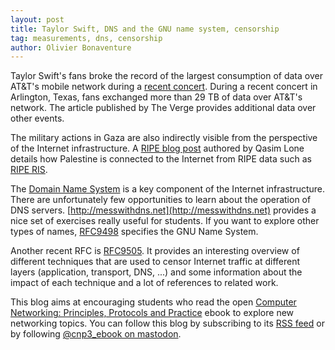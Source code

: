 ```yaml
---
layout: post
title: Taylor Swift, DNS and the GNU name system, censorship
tag: measurements, dns, censorship
author: Olivier Bonaventure
---
```


Taylor Swift's fans broke the record of the largest consumption of data over AT&T's mobile network during a [recent concert](https://www.theverge.com/2023/11/16/23949041/taylor-swift-eras-tour-mobile-data-usage-att). During a recent concert in Arlington, Texas, fans exchanged more than 29 TB of data over AT&T's network. The article published by The Verge provides additional data over other events.

The military actions in Gaza are also indirectly visible from the perspective of the Internet infrastructure. A [RIPE blog post](https://labs.ripe.net/author/qasim-lone/palestine-internet-connectivity-as-seen-in-bgp/) authored by Qasim Lone details how Palestine is connected to the Internet from RIPE data such as [RIPE RIS](https://www.ripe.net/analyse/internet-measurements/routing-information-service-ris).

The [Domain Name System](https://beta.computer-networking.info/syllabus/default/protocols/dns.html) is a key component of the Internet infrastructure. There are unfortunately few opportunities to learn about the operation of DNS servers. [http://messwithdns.net](http://messwithdns.net) provides a nice set of exercises really useful for students. If you want to explore other types of names, [RFC9498](https://www.rfc-editor.org/rfc/rfc9498.html) specifies the GNU Name System.

Another recent RFC is [RFC9505](https://www.rfc-editor.org/info/rfc9505). It provides an interesting overview of different techniques that are used to censor Internet traffic at different layers (application, transport, DNS, ...) and some information about the impact of each technique and a lot of references to related work.

This blog aims at encouraging students who read the open [Computer Networking: Principles, Protocols and Practice](https://www.computer-networking.info) ebook to explore new networking topics. You can follow this blog by subscribing to its [RSS feed](http://blog.computer-networking.info/feed.xml) or by following [@cnp3_ebook on mastodon](https://mastodon.acm.org/@cnp3_ebook). 
